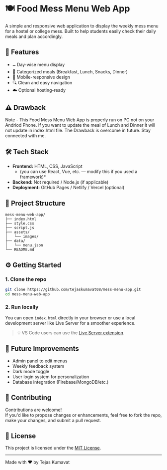 # 🍽️ Food Mess Menu Web App 

A simple and responsive web application to display the weekly mess menu for a hostel or college mess. Built to help students easily check their daily meals and plan accordingly.

## 🌟 Features

- 🗕️ Day-wise menu display
- 🍛 Categorized meals (Breakfast, Lunch, Snacks, Dinner)
- 📱 Mobile-responsive design
- 🔍 Clean and easy navigation
- ☁️ Optional hosting-ready

## ⚠️ Drawback
 Note - This Food Mess Menu Web App is properly run on PC not on your Andriod Phone. If you want to update the meal of Lunch and Dinner it will not update in index.html file. The Drawback is overcome in future. Stay connected with me. 


## 🛠️ Tech Stack

- **Frontend:** HTML, CSS, JavaScript  
  * (you can use React, Vue, etc. — modify this if you used a framework)*
- **Backend:** Not required / Node.js (if applicable)
- **Deployment:** GitHub Pages / Netlify / Vercel (optional)


## 📁 Project Structure

```
mess-menu-web-app/
├── index.html
├── style.css
├── script.js
├── assets/
│   └── images/
├── data/
│   └── menu.json
└── README.md
```

## ⚙️ Getting Started

### 1. Clone the repo

```bash
git clone https://github.com/tejaskumavat08/mess-menu-app.git
cd mess-menu-web-app
```

### 2. Run locally

You can open `index.html` directly in your browser or use a local development server like Live Server for a smoother experience.

> 💡 VS Code users can use the [Live Server extension](https://marketplace.visualstudio.com/items?itemName=ritwickdey.LiveServer).

## 🧩 Future Improvements

- Admin panel to edit menus
- Weekly feedback system
- Dark mode toggle
- User login system for personalization
- Database integration (Firebase/MongoDB/etc.)

## 🙌 Contributing

Contributions are welcome!  
If you'd like to propose changes or enhancements, feel free to fork the repo, make your changes, and submit a pull request.

## 📄 License

This project is licensed under the [MIT License](LICENSE).

---

Made with ❤️ by Tejas Kumavat
